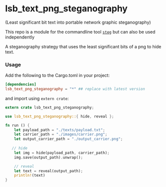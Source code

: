 # lsb_text_png_steganography

(Least significant bit text into portable network graphic steganography)

This repo is a module for the commandline tool [`steg`](https://github.com/peterheesterman/steg) but can also be used independently

A steganography strategy that uses the least significant bits of a png to hide text.


### Usage

Add the following to the Cargo.toml in your project:

```toml
[dependencies]
lsb_text_png_steganography = "*" ## replace with latest version
```

and import using ```extern crate```:

```rust
extern crate lsb_text_png_steganography;

use lsb_text_png_steganography::{ hide, reveal };

fn run () {
    let payload_path = "./texts/payload.txt";
    let carrier_path = "./images/carrier.png";
    let output_carrier_path = "./output_carrier.png";
   
   // hide
    let img = hide(payload_path, carrier_path);
    img.save(output_path).unwrap();

    // reveal
    let text = reveal(output_path);
    println!(text)
}
```
